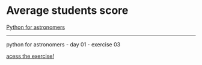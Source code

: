 # Average students score

[Python for astronomers](https://prappleizer.github.io/)

---

python for astronomers - day 01 - exercise 03

[acess the exercise!](https://prappleizer.github.io/Tutorials/Day1/first_day_tutorial_part_1.html)

